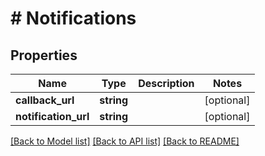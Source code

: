 # # Notifications

## Properties

Name | Type | Description | Notes
------------ | ------------- | ------------- | -------------
**callback_url** | **string** |  | [optional]
**notification_url** | **string** |  | [optional]

[[Back to Model list]](../../README.md#models) [[Back to API list]](../../README.md#endpoints) [[Back to README]](../../README.md)
